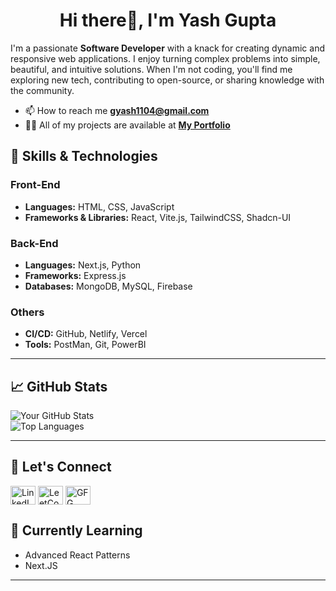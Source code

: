 
<h1 align="center">Hi there👋, I'm Yash Gupta</h1>

I'm a passionate **Software Developer** with a knack for creating dynamic and responsive web applications. I enjoy turning complex problems into simple, beautiful, and intuitive solutions. When I'm not coding, you'll find me exploring new tech, contributing to open-source, or sharing knowledge with the community.

 - 📫 How to reach me **gyash1104@gmail.com**
 - 👨‍💻 All of my projects are available at **[My Portfolio](https://portfolio-gamma-seven-42.vercel.app/)**

## 🚀 Skills & Technologies

### Front-End
- **Languages:** HTML, CSS, JavaScript
- **Frameworks & Libraries:** React, Vite.js, TailwindCSS, Shadcn-UI 

### Back-End
- **Languages:** Next.js, Python  
- **Frameworks:** Express.js
- **Databases:** MongoDB, MySQL, Firebase

### Others 
- **CI/CD:** GitHub, Netlify, Vercel 
- **Tools:** PostMan, Git, PowerBI 

---

## 📈 GitHub Stats

![Your GitHub Stats](https://github-readme-stats.vercel.app/api?username=yash-1104github&show_icons=true&theme=radical)  
![Top Languages](https://github-readme-stats.vercel.app/api/top-langs/?username=yash-1104github&layout=compact&theme=radical)

---

## 🤝 Let's Connect

<p align="left">
<a href="https://www.linkedin.com/in/yash-gupta-1a137b223" target="blank"><img align="center" src="https://cdn-icons-png.flaticon.com/512/174/174857.png" alt="LinkedIN" height="30" width="40" /></a>
<a href="https://leetcode.com/u/yash_leetcode04/" target="blank"><img align="center" src="https://upload.wikimedia.org/wikipedia/commons/1/19/LeetCode_logo_black.png" alt="LeetCode" height="30" width="40" /></a>
<a href="https://www.geeksforgeeks.org/user/yashcode40/" target="blank"><img align="center" src="https://raw.githubusercontent.com/rahuldkjain/github-profile-readme-generator/master/src/images/icons/Social/geeks-for-geeks.svg" alt="GFG" height="30" width="40" /></a>
 
</p>


## 🌱 Currently Learning
- Advanced React Patterns
- Next.JS

---
